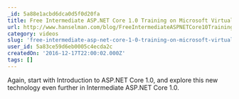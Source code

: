 ```yaml
---
_id: 5a88e1acbd6dca0d5f0d20fa
title: Free Intermediate ASP.NET Core 1.0 Training on Microsoft Virtual Academy
url: http://www.hanselman.com/blog/FreeIntermediateASPNETCore10TrainingOnMicrosoftVirtualAcademy.aspx
category: videos
slug: 'free-intermediate-asp-net-core-1-0-training-on-microsoft-virtual-academy'
user_id: 5a83ce59d6eb0005c4ecda2c
createdOn: '2016-12-17T22:00:02.000Z'
tags: []
---
```


Again, start with Introduction to ASP.NET Core 1.0, and explore this new technology even further in Intermediate ASP.NET Core 1.0.
